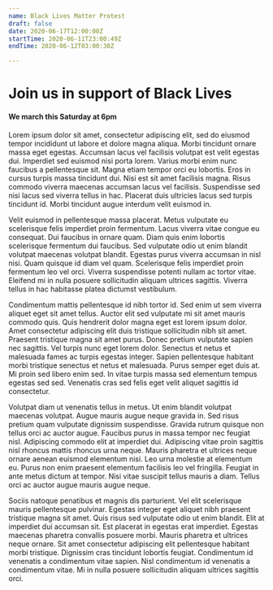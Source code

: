 ```yaml
---
name: Black Lives Matter Protest
draft: false
date: 2020-06-17T12:00:00Z
startTime: 2020-06-11T23:00:49Z
endTime: 2020-06-12T03:00:30Z

---
```

# Join us in support of Black Lives

#### We march this Saturday at 6pm

Lorem ipsum dolor sit amet, consectetur adipiscing elit, sed do eiusmod tempor incididunt ut labore et dolore magna aliqua. Morbi tincidunt ornare massa eget egestas. Accumsan lacus vel facilisis volutpat est velit egestas dui. Imperdiet sed euismod nisi porta lorem. Varius morbi enim nunc faucibus a pellentesque sit. Magna etiam tempor orci eu lobortis. Eros in cursus turpis massa tincidunt dui. Nisi est sit amet facilisis magna. Risus commodo viverra maecenas accumsan lacus vel facilisis. Suspendisse sed nisi lacus sed viverra tellus in hac. Placerat duis ultricies lacus sed turpis tincidunt id. Morbi tincidunt augue interdum velit euismod in.

Velit euismod in pellentesque massa placerat. Metus vulputate eu scelerisque felis imperdiet proin fermentum. Lacus viverra vitae congue eu consequat. Dui faucibus in ornare quam. Diam quis enim lobortis scelerisque fermentum dui faucibus. Sed vulputate odio ut enim blandit volutpat maecenas volutpat blandit. Egestas purus viverra accumsan in nisl nisi. Quam quisque id diam vel quam. Scelerisque felis imperdiet proin fermentum leo vel orci. Viverra suspendisse potenti nullam ac tortor vitae. Eleifend mi in nulla posuere sollicitudin aliquam ultrices sagittis. Viverra tellus in hac habitasse platea dictumst vestibulum.

Condimentum mattis pellentesque id nibh tortor id. Sed enim ut sem viverra aliquet eget sit amet tellus. Auctor elit sed vulputate mi sit amet mauris commodo quis. Quis hendrerit dolor magna eget est lorem ipsum dolor. Amet consectetur adipiscing elit duis tristique sollicitudin nibh sit amet. Praesent tristique magna sit amet purus. Donec pretium vulputate sapien nec sagittis. Vel turpis nunc eget lorem dolor. Senectus et netus et malesuada fames ac turpis egestas integer. Sapien pellentesque habitant morbi tristique senectus et netus et malesuada. Purus semper eget duis at. Mi proin sed libero enim sed. In vitae turpis massa sed elementum tempus egestas sed sed. Venenatis cras sed felis eget velit aliquet sagittis id consectetur.

Volutpat diam ut venenatis tellus in metus. Ut enim blandit volutpat maecenas volutpat. Augue mauris augue neque gravida in. Sed risus pretium quam vulputate dignissim suspendisse. Gravida rutrum quisque non tellus orci ac auctor augue. Faucibus purus in massa tempor nec feugiat nisl. Adipiscing commodo elit at imperdiet dui. Adipiscing vitae proin sagittis nisl rhoncus mattis rhoncus urna neque. Mauris pharetra et ultrices neque ornare aenean euismod elementum nisi. Leo urna molestie at elementum eu. Purus non enim praesent elementum facilisis leo vel fringilla. Feugiat in ante metus dictum at tempor. Nisi vitae suscipit tellus mauris a diam. Tellus orci ac auctor augue mauris augue neque.

Sociis natoque penatibus et magnis dis parturient. Vel elit scelerisque mauris pellentesque pulvinar. Egestas integer eget aliquet nibh praesent tristique magna sit amet. Quis risus sed vulputate odio ut enim blandit. Elit at imperdiet dui accumsan sit. Est placerat in egestas erat imperdiet. Egestas maecenas pharetra convallis posuere morbi. Mauris pharetra et ultrices neque ornare. Sit amet consectetur adipiscing elit pellentesque habitant morbi tristique. Dignissim cras tincidunt lobortis feugiat. Condimentum id venenatis a condimentum vitae sapien. Nisl condimentum id venenatis a condimentum vitae. Mi in nulla posuere sollicitudin aliquam ultrices sagittis orci.